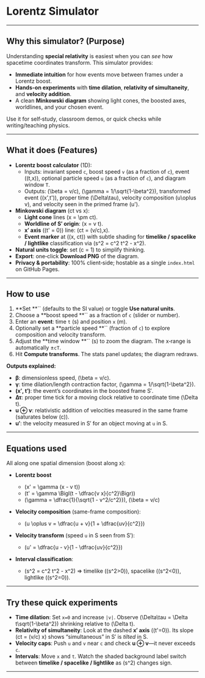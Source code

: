 # Lorentz Simulator

---

## Why this simulator? (Purpose)

Understanding **special relativity** is easiest when you can *see* how spacetime coordinates transform. This simulator provides:

- **Immediate intuition** for how events move between frames under a Lorentz boost.
- **Hands-on experiments** with **time dilation**, **relativity of simultaneity**, and **velocity addition**.
- A clean **Minkowski diagram** showing light cones, the boosted axes, worldlines, and your chosen event.

Use it for self‑study, classroom demos, or quick checks while writing/teaching physics.

---

## What it does (Features)

- **Lorentz boost calculator** (1D):
  - Inputs: invariant speed `c`, boost speed `v` (as a fraction of `c`), event \((t,x)\), optional particle speed `u` (as a fraction of `c`), and diagram window `T`.
  - Outputs: \(\beta = v/c\), \(\gamma = 1/\sqrt{1-\beta^2}\), transformed event \((x',t')\), proper time \(\Delta\tau\), velocity composition \(u\oplus v\), and velocity seen in the primed frame \(u'\).
- **Minkowski diagram** (ct vs x):
  - **Light cone** lines \(x = \pm ct\).
  - **Worldline of S′ origin**: \(x = v t\).
  - **x′ axis** (\(t' = 0\)) line: \(ct = (v/c)\,x\).
  - **Event marker** at \((x, ct)\) with subtle shading for **timelike / spacelike / lightlike** classification via \(s^2 = c^2 t^2 - x^2\).
- **Natural units toggle**: set \(c = 1\) to simplify thinking.
- **Export**: one‑click **Download PNG** of the diagram.
- **Privacy & portability**: 100% client‑side; hostable as a single `index.html` on GitHub Pages.

---

## How to use

1. \*\*Set \*\*\`\` (defaults to the SI value) or toggle **Use natural units**.
2. Choose a \*\*boost speed \*\*\`\` as a fraction of `c` (slider or number).
3. Enter an **event**: time `t` (s) and position `x` (m).
4. Optionally set a \*\*particle speed \*\*\`\` (fraction of `c`) to explore composition and velocity transform.
5. Adjust the \*\*time window \*\*\`\` (s) to zoom the diagram. The x‑range is automatically ±`cT`.
6. Hit **Compute transforms**. The stats panel updates; the diagram redraws.

**Outputs explained:**

- **β**: dimensionless speed, \(\beta = v/c\).
- **γ**: time dilation/length contraction factor, \(\gamma = 1/\sqrt{1-\beta^2}\).
- **(x′, t′)**: the event’s coordinates in the boosted frame S′.
- **Δτ**: proper time tick for a moving clock relative to coordinate time \(\Delta t\).
- **u ⊕ v**: relativistic addition of velocities measured in the same frame (saturates below \(c\)).
- **u′**: the velocity measured in S′ for an object moving at `u` in S.

---

## Equations used

All along one spatial dimension (boost along x):

- **Lorentz boost**

  - \(x' = \gamma (x - v t)\)
  - \(t' = \gamma \Bigl(t - \dfrac{v x}{c^2}\Bigr)\)
  - \(\gamma = \dfrac{1}{\sqrt{1 - v^2/c^2}}\), \(\beta = v/c\)

- **Velocity composition** (same-frame composition):

  - \(u \oplus v = \dfrac{u + v}{1 + \dfrac{uv}{c^2}}\)

- **Velocity transform** (speed `u` in S seen from S′):

  - \(u' = \dfrac{u - v}{1 - \dfrac{uv}{c^2}}\)

- **Interval classification**:

  - \(s^2 = c^2 t^2 - x^2\) ⇒ timelike (\(s^2>0\)), spacelike (\(s^2<0\)), lightlike (\(s^2=0\)).

---

## Try these quick experiments

- **Time dilation**: Set `x=0` and increase `|v|`. Observe \(\Delta\tau = \Delta t\sqrt{1-\beta^2}\) shrinking relative to \(\Delta t\).
- **Relativity of simultaneity**: Look at the dashed **x′ axis** (\(t'=0\)). Its slope \(ct = (v/c) x\) shows “simultaneous” in S′ is *tilted* in S.
- **Velocity caps**: Push `u` and `v` near `c` and check **u ⊕ v**—it never exceeds `c`.
- **Intervals**: Move `x` and `t`. Watch the shaded background label switch between **timelike / spacelike / lightlike** as \(s^2\) changes sign.

---



